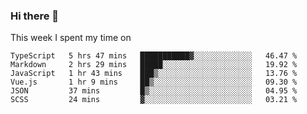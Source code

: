 ### Hi there 👋

<!--
**qiruohan/qiruohan** is a ✨ _special_ ✨ repository because its `README.md` (this file) appears on your GitHub profile.

Here are some ideas to get you started:

- 🔭 I’m currently working on ...
- 🌱 I’m currently learning ...
- 👯 I’m looking to collaborate on ...
- 🤔 I’m looking for help with ...
- 💬 Ask me about ...
- 📫 How to reach me: ...
- 😄 Pronouns: ...
- ⚡ Fun fact: ...
-->

This week I spent my time on 
<!--START_SECTION:waka-->

```text
TypeScript   5 hrs 47 mins   ███████████▓░░░░░░░░░░░░░   46.47 %
Markdown     2 hrs 29 mins   █████░░░░░░░░░░░░░░░░░░░░   19.92 %
JavaScript   1 hr 43 mins    ███▒░░░░░░░░░░░░░░░░░░░░░   13.76 %
Vue.js       1 hr 9 mins     ██▒░░░░░░░░░░░░░░░░░░░░░░   09.30 %
JSON         37 mins         █▒░░░░░░░░░░░░░░░░░░░░░░░   04.95 %
SCSS         24 mins         ▓░░░░░░░░░░░░░░░░░░░░░░░░   03.21 %
```

<!--END_SECTION:waka-->

